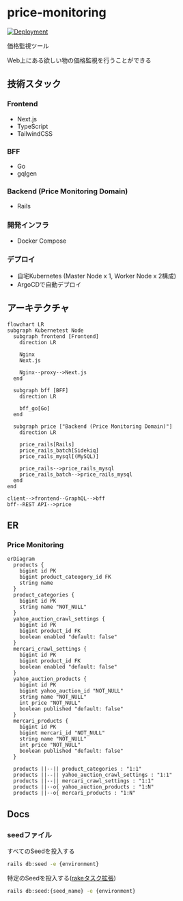 # price-monitoring

[![Deployment](https://github.com/kuroweb/price-monitoring/actions/workflows/deployment.yml/badge.svg)](https://github.com/kuroweb/price-monitoring/actions/workflows/deployment.yml)

価格監視ツール

Web上にある欲しい物の価格監視を行うことができる

## 技術スタック

### Frontend

- Next.js
- TypeScript
- TailwindCSS

### BFF

- Go
- gqlgen

### Backend (Price Monitoring Domain)

- Rails

### 開発インフラ

- Docker Compose

### デプロイ

- 自宅Kubernetes (Master Node x 1, Worker Node x 2構成)
- ArgoCDで自動デプロイ

## アーキテクチャ

```mermaid
flowchart LR
subgraph Kubernetest Node
  subgraph frontend [Frontend]
    direction LR

    Nginx
    Next.js

    Nginx--proxy-->Next.js
  end

  subgraph bff [BFF]
    direction LR

    bff_go[Go]
  end

  subgraph price ["Backend (Price Monitoring Domain)"]
    direction LR

    price_rails[Rails]
    price_rails_batch[Sidekiq]
    price_rails_mysql[(MySQL)]

    price_rails-->price_rails_mysql
    price_rails_batch-->price_rails_mysql
  end
end

client-->frontend--GraphQL-->bff
bff--REST API-->price
```

## ER

### Price Monitoring

```mermaid
erDiagram
  products {
    bigint id PK
    bigint product_cateogory_id FK
    string name
  }
  product_categories {
    bigint id PK
    string name "NOT_NULL"
  }
  yahoo_auction_crawl_settings {
    bigint id PK
    bigint product_id FK
    boolean enabled "default: false"
  }
  mercari_crawl_settings {
    bigint id PK
    bigint product_id FK
    boolean enabled "default: false"
  }
  yahoo_auction_products {
    bigint id PK
    bigint yahoo_auction_id "NOT_NULL"
    string name "NOT_NULL"
    int price "NOT_NULL"
    boolean published "default: false"
  }
  mercari_products {
    bigint id PK
    bigint mercari_id "NOT_NULL"
    string name "NOT_NULL"
    int price "NOT_NULL"
    boolean published "default: false"
  }

  products ||--|| product_categories : "1:1"
  products ||--|| yahoo_auction_crawl_settings : "1:1"
  products ||--|| mercari_crawl_settings : "1:1"
  products ||--o{ yahoo_auction_products : "1:N"
  products ||--o{ mercari_products : "1:N"
```

## Docs

### seedファイル

すべてのSeedを投入する

```bash
rails db:seed -e {environment}
```

特定のSeedを投入する([rakeタスク拡張](/volumes/backend/lib/tasks/seed.rake))

```bash
rails db:seed:{seed_name} -e {environment}
```
